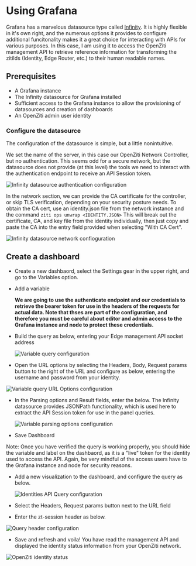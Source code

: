 # Using Grafana
Grafana has a marvelous datasource type called [Infinity](https://grafana.com/grafana/plugins/yesoreyeram-infinity-datasource/).  It is highly flexible in it's own right, and the numerous options it provides to configure additional funcitonality makes it a great choice for interacting with APIs for various purposes.  In this case, I am using it to access the OpenZiti management API to retrieve reference information for transforming the zitiIds (Identity, Edge Router, etc.) to their human readable names.  

## Prerequisites
 - A Grafana instance 
 - The Infinity datasource for Grafana installed
 - Sufficient access to the Grafana instance to allow the provisioning of datasources and creation of dashboards
 - An OpenZiti admin user identity


### Configure the datasource
The configuration of the datasource is simple, but a little nonintuitive.

We set the name of the server, in this case our OpenZiti Network Controller, but no authentication.  This seems odd for a secure network, but the datasource does not provide (at this level) the tools we need to interact with the authentication endpoint to receive an API Session token.  

![Infinity datasource authentication configuration](/img/Infinity_noAuth.png)

In the network section, we can provide the CA certificate for the controller, or skip TLS verification, depending on your security posture needs.  To obtain the CA cert, use an identity.json file from the network instance and the command `ziti ops unwrap <IDENTITY.JSON>`  This will break out the certificate, CA, and key file from the identity individually, then just copy and paste the CA into the entry field provided when selecting "With CA Cert".

![Infinity datasource network confioguration](/img/Infinity_CACert.png)

## Create a dashboard
- Create a new dashbaord, select the Settings gear in the upper right, and go to the Variables option.
- Add a variable
  
  **We are going to use the authenticate endpoint and our credentials to retrieve the bearer token for use in the headers of the requests for actual data.  Note that thses are part of the configuration, and therefore you must be careful about editor and admin access to the Grafana instance and node to protect these credentials.**

- Build the query as below, entering your Edge management API socket address 
  
  ![Variable query configuration](/img/bearer_token_variable.png)

- Open the URL options by selecting the Headers, Body, Request params button to the right of the URL and configure as below, entering the username and password from your identity.
 
 ![Variable query URL Options configuration](/img/bearer_token_variable_url_options.png) 

- In the Parsing options and Result fields, enter the below.  The Infinity datasource provides JSONPath functionality, which is used here to extract the API Session token for use in the panel queries.
   
   ![Variable parsing options configuration](/img/bearer_token_variable_parsing.png)

-  Save Dashboard
  
Note:  Once you have verified the query is working properly, you should hide the variable and label on the dashbaord, as it is a "live" token for the identity used to access the API.  Again, be very mindful of the access users have to the Grafana instance and node for security reasons.

- Add a new visualization to the dashboard, and configure the query as below.  

  ![Identities API Query configuration](/img/api_identities_query.png)

- Select the Headers, Request params button next to the URL field
- Enter the zt-session header as below.

![Query header configuration](/img/query_header_config.png)

- Save and refresh and voila!  You have read the management API and displayed the identity status information from your OpenZiti network.

![OpenZiti identity status](/img/identity_table.png)




